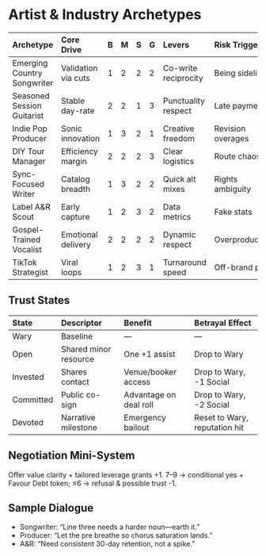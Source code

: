 # Artist & Industry Archetypes

| Archetype | Core Drive | B | M | S | G | Levers | Risk Trigger |
| :---- | :---- | :---- | :---- | :---- | :---- | :---- | :---- |
| Emerging Country Songwriter | Validation via cuts | 1 | 2 | 2 | 2 | Co-write reciprocity | Being sidelined |
| Seasoned Session Guitarist | Stable day-rate | 2 | 2 | 1 | 3 | Punctuality respect | Late payment |
| Indie Pop Producer | Sonic innovation | 1 | 3 | 2 | 1 | Creative freedom | Revision overages |
| DIY Tour Manager | Efficiency margin | 2 | 2 | 2 | 3 | Clear logistics | Route chaos |
| Sync-Focused Writer | Catalog breadth | 1 | 3 | 2 | 2 | Quick alt mixes | Rights ambiguity |
| Label A&R Scout | Early capture | 1 | 2 | 3 | 2 | Data metrics | Fake stats |
| Gospel-Trained Vocalist | Emotional delivery | 2 | 2 | 2 | 2 | Dynamic respect | Overproduction |
| TikTok Strategist | Viral loops | 1 | 2 | 3 | 1 | Turnaround speed | Off-brand post |

## Trust States
| State | Descriptor | Benefit | Betrayal Effect |
| :---- | :---- | :---- | :---- |
| Wary | Baseline | — | — |
| Open | Shared minor resource | One +1 assist | Drop to Wary |
| Invested | Shares contact | Venue/booker access | Drop to Wary, -1 Social |
| Committed | Public co-sign | Advantage on deal roll | Drop to Wary, -2 Social |
| Devoted | Narrative milestone | Emergency bailout | Reset to Wary, reputation hit |

## Negotiation Mini-System
Offer value clarity + tailored leverage grants +1. 7–9 -> conditional yes + Favour Debt token; ≤6 -> refusal & possible trust -1.

## Sample Dialogue
- Songwriter: “Line three needs a harder noun—earth it.”
- Producer: “Let the pre breathe so chorus saturation lands.”
- A&R: “Need consistent 30-day retention, not a spike.”